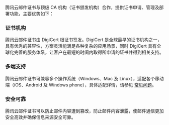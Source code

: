 腾讯云邮件证书与顶级 CA 机构（证书颁发机构）合作，提供证书申请、管理及部署功能，主要优势如下：

### 证书机构
腾讯云邮件证书由 DigiCert 根证书签发。DigiCert 是全球最早的证书机构之一，具有优秀的兼容性，方案灵活能满足各种复杂的应用场景，同时 DigiCert 具有全球化完善的服务体系，让客户在最短的时间内取得所申请的证书并得到相关支持。



### 多端支持
腾讯云邮件证书可兼容多个操作系统（Windows、Mac 及 Linux），适配各个移动端（iOS、Android 及 Windows phone），具体适配详情，请参见 [常见问题]()。

### 安全可靠
腾讯云邮件证书可以防止邮件内容遭到篡改，防止邮件内容泄露，使邮件通信更加安全高效并确保信息来源安全可靠。


